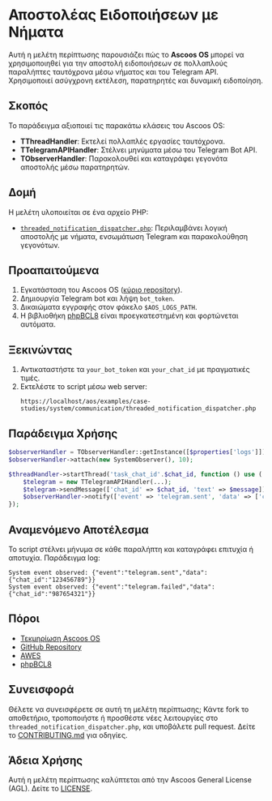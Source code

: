# Αποστολέας Ειδοποιήσεων με Νήματα

Αυτή η μελέτη περίπτωσης παρουσιάζει πώς το **Ascoos OS** μπορεί να χρησιμοποιηθεί για την αποστολή ειδοποιήσεων σε πολλαπλούς παραλήπτες ταυτόχρονα μέσω νήματος και του Telegram API. Χρησιμοποιεί ασύγχρονη εκτέλεση, παρατηρητές και δυναμική ειδοποίηση.

## Σκοπός
Το παράδειγμα αξιοποιεί τις παρακάτω κλάσεις του Ascoos OS:
- **TThreadHandler**: Εκτελεί πολλαπλές εργασίες ταυτόχρονα.
- **TTelegramAPIHandler**: Στέλνει μηνύματα μέσω του Telegram Bot API.
- **TObserverHandler**: Παρακολουθεί και καταγράφει γεγονότα αποστολής μέσω παρατηρητών.

## Δομή
Η μελέτη υλοποιείται σε ένα αρχείο PHP:
- [`threaded_notification_dispatcher.php`](./threaded_notification_dispatcher.php): Περιλαμβάνει λογική αποστολής με νήματα, ενσωμάτωση Telegram και παρακολούθηση γεγονότων.

## Προαπαιτούμενα
1. Εγκατάσταση του Ascoos OS ([κύριο repository](https://github.com/ascoos/os)).
2. Δημιουργία Telegram bot και λήψη `bot_token`.
3. Δικαιώματα εγγραφής στον φάκελο `$AOS_LOGS_PATH`.
4. Η βιβλιοθήκη [phpBCL8](https://github.com/ascoos/phpbcl8) είναι προεγκατεστημένη και φορτώνεται αυτόματα.

## Ξεκινώντας
1. Αντικαταστήστε τα `your_bot_token` και `your_chat_id` με πραγματικές τιμές.
2. Εκτελέστε το script μέσω web server:
   ```
   https://localhost/aos/examples/case-studies/system/communication/threaded_notification_dispatcher.php
   ```

## Παράδειγμα Χρήσης
```php
$observerHandler = TObserverHandler::getInstance([$properties['logs']]);
$observerHandler->attach(new SystemObserver(), 10);

$threadHandler->startThread('task_chat_id'.$chat_id, function () use (...) {
    $telegram = new TTelegramAPIHandler(...);
    $telegram->sendMessage(['chat_id' => $chat_id, 'text' => $message]);
    $observerHandler->notify(['event' => 'telegram.sent', 'data' => ['chat_id' => $chat_id]]);
});
```

## Αναμενόμενο Αποτέλεσμα
Το script στέλνει μήνυμα σε κάθε παραλήπτη και καταγράφει επιτυχία ή αποτυχία. Παράδειγμα log:
```
System event observed: {"event":"telegram.sent","data":{"chat_id":"123456789"}}
System event observed: {"event":"telegram.failed","data":{"chat_id":"987654321"}}
```

## Πόροι
- [Τεκμηρίωση Ascoos OS](/docs/)
- [GitHub Repository](https://github.com/ascoos/os)
- [AWES](https://awes.ascoos.com)
- [phpBCL8](https://github.com/ascoos/phpbcl8)

## Συνεισφορά
Θέλετε να συνεισφέρετε σε αυτή τη μελέτη περίπτωσης; Κάντε fork το αποθετήριο, τροποποιήστε ή προσθέστε νέες λειτουργίες στο `threaded_notification_dispatcher.php`, και υποβάλετε pull request. Δείτε το [CONTRIBUTING.md](/CONTRIBUTING.md) για οδηγίες.

## Άδεια Χρήσης
Αυτή η μελέτη περίπτωσης καλύπτεται από την Ascoos General License (AGL). Δείτε το [LICENSE](/LICENSE.md).
